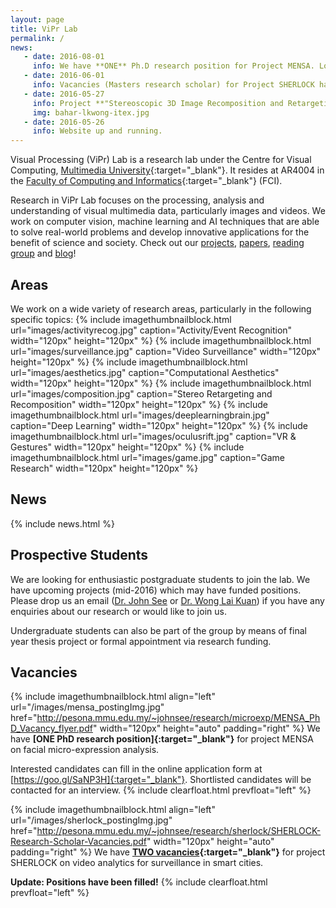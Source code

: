 ```yaml
---
layout: page
title: ViPr Lab
permalink: /
news:
   - date: 2016-08-01
     info: We have **ONE** Ph.D research position for Project MENSA. Look under Vacancies below.
   - date: 2016-06-01
     info: Vacancies (Masters research scholar) for Project SHERLOCK have been filled! 
   - date: 2016-05-27
     info: Project **"Stereoscopic 3D Image Recomposition and Retargeting"** led by Lai Kuan (with Baharul, Chun Hau and CO Wong) has won a Gold Award at ITEX 2016!
     img: bahar-lkwong-itex.jpg
   - date: 2016-05-26
     info: Website up and running.
---
```


Visual Processing (ViPr) Lab is a research lab under the Centre for Visual Computing, [Multimedia University]{:target="_blank"}. It resides at AR4004 in the [Faculty of Computing and Informatics]{:target="_blank"} (FCI).

Research in ViPr Lab focuses on the processing, analysis and understanding of visual multimedia data, particularly images and videos. We work on computer vision, machine learning and AI techniques that are able to solve real-world problems and develop innovative applications for the benefit of science and society. Check out our [projects](/research/), [papers](/papers/), [reading group](/readinggroup/) and [blog](/blog/)! 

## Areas

We work on a wide variety of research areas, particularly in the following specific topics:
{% include imagethumbnailblock.html url="images/activityrecog.jpg" caption="Activity/Event Recognition" width="120px" height="120px"  %}
{% include imagethumbnailblock.html url="images/surveillance.jpg" caption="Video Surveillance" width="120px" height="120px"  %}
{% include imagethumbnailblock.html url="images/aesthetics.jpg" caption="Computational Aesthetics" width="120px" height="120px"  %}
{% include imagethumbnailblock.html url="images/composition.jpg" caption="Stereo Retargeting and Recomposition" width="120px" height="120px"  %}
{% include imagethumbnailblock.html url="images/deeplearningbrain.jpg" caption="Deep Learning" width="120px" height="120px"  %}
{% include imagethumbnailblock.html url="images/oculusrift.jpg" caption="VR & Gestures" width="120px" height="120px"  %}
{% include imagethumbnailblock.html url="images/game.jpg" caption="Game Research" width="120px" height="120px"  %}

## News

{% include news.html %}

## Prospective Students

We are looking for enthusiastic postgraduate students to join the lab. We have upcoming projects (mid-2016) which may have funded positions. Please drop us an email ([Dr. John See] or [Dr. Wong Lai Kuan]) if you have any enquiries about our research or would like to join us.

Undergraduate students can also be part of the group by means of final year thesis project or formal appointment via research funding.

## Vacancies

{% include imagethumbnailblock.html align="left" url="/images/mensa_postingImg.jpg" href="http://pesona.mmu.edu.my/~johnsee/research/microexp/MENSA_PhD_Vacancy_flyer.pdf" width="120px" height="auto" padding="right" %} We have **[ONE PhD research position]{:target="_blank"}** for project MENSA on facial micro-expression analysis. 

Interested candidates can fill in the online application form at [https://goo.gl/SaNP3H]{:target="_blank"}. Shortlisted candidates will be contacted for an interview. 
{% include clearfloat.html prevfloat="left" %}

{% include imagethumbnailblock.html align="left" url="/images/sherlock_postingImg.jpg" href="http://pesona.mmu.edu.my/~johnsee/research/sherlock/SHERLOCK-Research-Scholar-Vacancies.pdf" width="120px" height="auto" padding="right" %} We have **[TWO vacancies]{:target="_blank"}** for project SHERLOCK on video analytics for surveillance in smart cities. 

**Update: Positions have been filled!**
{% include clearfloat.html prevfloat="left" %}

[https://goo.gl/SaNP3H]: https://goo.gl/SaNP3H
[https://goo.gl/3il2R9]: https://goo.gl/3il2R9
[TWO vacancies]: http://pesona.mmu.edu.my/~johnsee/research/sherlock/SHERLOCK-Research-Scholar-Vacancies.pdf
[Multimedia University]: http://www.mmu.edu.my 
[Faculty of Computing and Informatics]: http://fci.mmu.edu.my 
[Dr. John See]: mailto:johnsee@mmu.edu.my 
[Dr. Wong Lai Kuan]: mailto:lkwong@mmu.edu.my